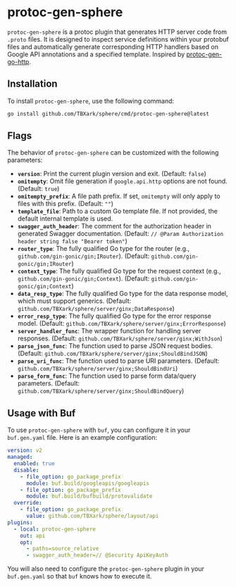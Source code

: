 # protoc-gen-sphere

`protoc-gen-sphere` is a protoc plugin that generates HTTP server code from `.proto` files. It is designed to inspect
service definitions within your protobuf files and automatically generate corresponding HTTP handlers based on Google
API annotations and a specified template. Inspired
by [protoc-gen-go-http](https://github.com/go-kratos/kratos/tree/main/cmd/protoc-gen-go-http).


## Installation

To install `protoc-gen-sphere`, use the following command:

```bash
go install github.com/TBXark/sphere/cmd/protoc-gen-sphere@latest
```


## Flags

The behavior of `protoc-gen-sphere` can be customized with the following parameters:

- **`version`**: Print the current plugin version and exit. (Default: `false`)
- **`omitempty`**: Omit file generation if `google.api.http` options are not found. (Default: `true`)
- **`omitempty_prefix`**: A file path prefix. If set, `omitempty` will only apply to files with this prefix. (Default: `""`)
- **`template_file`**: Path to a custom Go template file. If not provided, the default internal template is used.
- **`swagger_auth_header`**: The comment for the authorization header in generated Swagger documentation. (Default: `// @Param Authorization header string false "Bearer token"`)
- **`router_type`**: The fully qualified Go type for the router (e.g., `github.com/gin-gonic/gin;IRouter`). (Default: `github.com/gin-gonic/gin;IRouter`)
- **`context_type`**: The fully qualified Go type for the request context (e.g., `github.com/gin-gonic/gin;Context`). (Default: `github.com/gin-gonic/gin;Context`)
- **`data_resp_type`**: The fully qualified Go type for the data response model, which must support generics. (Default: `github.com/TBXark/sphere/server/ginx;DataResponse`)
- **`error_resp_type`**: The fully qualified Go type for the error response model. (Default: `github.com/TBXark/sphere/server/ginx;ErrorResponse`)
- **`server_handler_func`**: The wrapper function for handling server responses. (Default: `github.com/TBXark/sphere/server/ginx;WithJson`)
- **`parse_json_func`**: The function used to parse JSON request bodies. (Default: `github.com/TBXark/sphere/server/ginx;ShouldBindJSON`)
- **`parse_uri_func`**: The function used to parse URI parameters. (Default: `github.com/TBXark/sphere/server/ginx;ShouldBindUri`)
- **`parse_form_func`**: The function used to parse form data/query parameters. (Default: `github.com/TBXark/sphere/server/ginx;ShouldBindQuery`)


## Usage with Buf

To use `protoc-gen-sphere` with `buf`, you can configure it in your `buf.gen.yaml` file. Here is an example configuration:

```yaml
version: v2
managed:
  enabled: true
  disable:
    - file_option: go_package_prefix
      module: buf.build/googleapis/googleapis
    - file_option: go_package_prefix
      module: buf.build/bufbuild/protovalidate
  override:
    - file_option: go_package_prefix
      value: github.com/TBXark/sphere/layout/api
plugins:
  - local: protoc-gen-sphere
    out: api
    opt:
      - paths=source_relative
      - swagger_auth_header=// @Security ApiKeyAuth
```

You will also need to configure the `protoc-gen-sphere` plugin in your `buf.gen.yaml` so that `buf` knows how to execute it.
